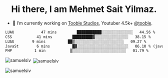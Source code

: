 <h1 align="center">Hi there, I am Mehmet Sait Yilmaz.</h1>

- 🔭 I’m currently working on [Tooble Studios](https://discord.com/invite/tooblestudios), Youtuber 4.5k+ [@tooble](https://discord.gg/novafn).

<!--START_SECTION:waka-->

```txt
LUAU            47 mins         ███████████░░░░░░░░░░░░░░   44.56 %
CSS           41 mins         █████████▓░░░░░░░░░░░░░░░   38.15 %
LUAU        9 mins          ██▒░░░░░░░░░░░░░░░░░░░░░░   09.27 %
JavaSt        6 mins          █▓░░░░░░░░░░░░░░░░░░░░░░░   06.10 % (javascript)
PHP          1 min           ▒░░░░░░░░░░░░░░░░░░░░░░░░   01.79 %
```

<!--END_SECTION:waka-->

<p><img align="left" src="https://github-readme-stats.vercel.app/api/top-langs?username=samuelsiv&show_icons=true&locale=en&layout=compact&theme=radical" alt="samuelsiv" /></p>

<p>&nbsp;<img align="center" src="https://github-readme-stats.vercel.app/api?username=samuelsiv&show_icons=true&locale=en&theme=radical" alt="samuelsiv" /></p>
<p align="left"> <img src="https://komarev.com/ghpvc/?username=samuelsiv&label=Profile%20views&color=0e75b6&style=flat" alt="samuelsiv" /> </p>
